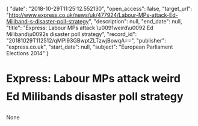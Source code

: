 {
  "date": "2018-10-29T11:25:12.552130", 
  "open_access": false, 
  "target_url": "http://www.express.co.uk/news/uk/477924/Labour-MPs-attack-Ed-Miliband-s-disaster-poll-strategy", 
  "description": null, 
  "end_date": null, 
  "title": "Express: Labour MPs attack \u0091weird\u0092 Ed Miliband\u0092s disaster poll strategy", 
  "record_id": "20181029T112512/qMPl93GBwptZLTzwjBowqA==", 
  "publisher": "express.co.uk", 
  "start_date": null, 
  "subject": "European Parliament Elections 2014"
}

# Express: Labour MPs attack weird Ed Milibands disaster poll strategy

None